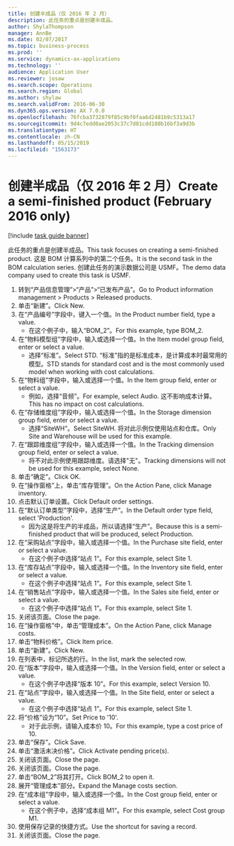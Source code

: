 ```yaml
---
title: 创建半成品（仅 2016 年 2 月）
description: 此任务的重点是创建半成品。
author: ShylaThompson
manager: AnnBe
ms.date: 02/07/2017
ms.topic: business-process
ms.prod: ''
ms.service: dynamics-ax-applications
ms.technology: ''
audience: Application User
ms.reviewer: josaw
ms.search.scope: Operations
ms.search.region: Global
ms.author: shylaw
ms.search.validFrom: 2016-06-30
ms.dyn365.ops.version: AX 7.0.0
ms.openlocfilehash: 76fcba3732879f85c9bf0faa6d2481b9c5313a17
ms.sourcegitcommit: 9d4c7edd0ae2053c37c7d81cdd180b16bf3a9d3b
ms.translationtype: HT
ms.contentlocale: zh-CN
ms.lasthandoff: 05/15/2019
ms.locfileid: "1563173"
---
```

# <a name="create-a-semi-finished-product-february-2016-only"></a><span data-ttu-id="34fb7-103">创建半成品（仅 2016 年 2 月）</span><span class="sxs-lookup"><span data-stu-id="34fb7-103">Create a semi-finished product (February 2016 only)</span></span>

[!include [task guide banner](../../includes/task-guide-banner.md)]

<span data-ttu-id="34fb7-104">此任务的重点是创建半成品。</span><span class="sxs-lookup"><span data-stu-id="34fb7-104">This task focuses on creating a semi-finished product.</span></span> <span data-ttu-id="34fb7-105">这是 BOM 计算系列中的第二个任务。</span><span class="sxs-lookup"><span data-stu-id="34fb7-105">It is the second task in the BOM calculation series.</span></span> <span data-ttu-id="34fb7-106">创建此任务的演示数据公司是 USMF。</span><span class="sxs-lookup"><span data-stu-id="34fb7-106">The demo data company used to create this task is USMF.</span></span>

1. <span data-ttu-id="34fb7-107">转到“产品信息管理”>“产品”>“已发布产品”。</span><span class="sxs-lookup"><span data-stu-id="34fb7-107">Go to Product information management > Products > Released products.</span></span>
2. <span data-ttu-id="34fb7-108">单击“新建”。</span><span class="sxs-lookup"><span data-stu-id="34fb7-108">Click New.</span></span>
3. <span data-ttu-id="34fb7-109">在“产品编号”字段中，键入一个值。</span><span class="sxs-lookup"><span data-stu-id="34fb7-109">In the Product number field, type a value.</span></span>
    * <span data-ttu-id="34fb7-110">在这个例子中，输入“BOM_2”。</span><span class="sxs-lookup"><span data-stu-id="34fb7-110">For this example, type BOM_2.</span></span>  
4. <span data-ttu-id="34fb7-111">在“物料模型组”字段中，输入或选择一个值。</span><span class="sxs-lookup"><span data-stu-id="34fb7-111">In the Item model group field, enter or select a value.</span></span>
    * <span data-ttu-id="34fb7-112">选择“标准”。</span><span class="sxs-lookup"><span data-stu-id="34fb7-112">Select STD.</span></span> <span data-ttu-id="34fb7-113">“标准”指的是标准成本，是计算成本时最常用的模型。</span><span class="sxs-lookup"><span data-stu-id="34fb7-113">STD stands for standard cost and is the most commonly used model when working with cost calculations.</span></span>  
5. <span data-ttu-id="34fb7-114">在“物料组”字段中，输入或选择一个值。</span><span class="sxs-lookup"><span data-stu-id="34fb7-114">In the Item group field, enter or select a value.</span></span>
    * <span data-ttu-id="34fb7-115">例如，选择“音频”。</span><span class="sxs-lookup"><span data-stu-id="34fb7-115">For example, select Audio.</span></span> <span data-ttu-id="34fb7-116">这不影响成本计算。</span><span class="sxs-lookup"><span data-stu-id="34fb7-116">This has no impact on cost calculations.</span></span>  
6. <span data-ttu-id="34fb7-117">在“存储维度组”字段中，输入或选择一个值。</span><span class="sxs-lookup"><span data-stu-id="34fb7-117">In the Storage dimension group field, enter or select a value.</span></span>
    * <span data-ttu-id="34fb7-118">选择“SiteWH”。</span><span class="sxs-lookup"><span data-stu-id="34fb7-118">Select SiteWH.</span></span> <span data-ttu-id="34fb7-119">将对此示例仅使用站点和仓库。</span><span class="sxs-lookup"><span data-stu-id="34fb7-119">Only Site and Warehouse will be used for this example.</span></span>  
7. <span data-ttu-id="34fb7-120">在“跟踪维度组”字段中，输入或选择一个值。</span><span class="sxs-lookup"><span data-stu-id="34fb7-120">In the Tracking dimension group field, enter or select a value.</span></span>
    * <span data-ttu-id="34fb7-121">将不对此示例使用跟踪维度。请选择"无"。</span><span class="sxs-lookup"><span data-stu-id="34fb7-121">Tracking dimensions will not be used for this example, select None.</span></span>  
8. <span data-ttu-id="34fb7-122">单击“确定”。</span><span class="sxs-lookup"><span data-stu-id="34fb7-122">Click OK.</span></span>
9. <span data-ttu-id="34fb7-123">在“操作窗格”上，单击“库存管理”。</span><span class="sxs-lookup"><span data-stu-id="34fb7-123">On the Action Pane, click Manage inventory.</span></span>
10. <span data-ttu-id="34fb7-124">点击默认订单设置。</span><span class="sxs-lookup"><span data-stu-id="34fb7-124">Click Default order settings.</span></span>
11. <span data-ttu-id="34fb7-125">在“默认订单类型”字段中，选择“生产”。</span><span class="sxs-lookup"><span data-stu-id="34fb7-125">In the Default order type field, select 'Production'.</span></span>
    * <span data-ttu-id="34fb7-126">因为这是将生产的半成品，所以请选择“生产”。</span><span class="sxs-lookup"><span data-stu-id="34fb7-126">Because this is a semi-finished product that will be produced, select Production.</span></span>  
12. <span data-ttu-id="34fb7-127">在“采购站点”字段中，输入或选择一个值。</span><span class="sxs-lookup"><span data-stu-id="34fb7-127">In the Purchase site field, enter or select a value.</span></span>
    * <span data-ttu-id="34fb7-128">在这个例子中选择“站点 1”。</span><span class="sxs-lookup"><span data-stu-id="34fb7-128">For this example, select Site 1.</span></span>  
13. <span data-ttu-id="34fb7-129">在“库存站点”字段中，输入或选择一个值。</span><span class="sxs-lookup"><span data-stu-id="34fb7-129">In the Inventory site field, enter or select a value.</span></span>
    * <span data-ttu-id="34fb7-130">在这个例子中选择“站点 1”。</span><span class="sxs-lookup"><span data-stu-id="34fb7-130">For this example, select Site 1.</span></span>  
14. <span data-ttu-id="34fb7-131">在“销售站点”字段中，输入或选择一个值。</span><span class="sxs-lookup"><span data-stu-id="34fb7-131">In the Sales site field, enter or select a value.</span></span>
    * <span data-ttu-id="34fb7-132">在这个例子中选择“站点 1”。</span><span class="sxs-lookup"><span data-stu-id="34fb7-132">For this example, select Site 1.</span></span>  
15. <span data-ttu-id="34fb7-133">关闭该页面。</span><span class="sxs-lookup"><span data-stu-id="34fb7-133">Close the page.</span></span>
16. <span data-ttu-id="34fb7-134">在“操作窗格”中，单击“管理成本”。</span><span class="sxs-lookup"><span data-stu-id="34fb7-134">On the Action Pane, click Manage costs.</span></span>
17. <span data-ttu-id="34fb7-135">单击“物料价格”。</span><span class="sxs-lookup"><span data-stu-id="34fb7-135">Click Item price.</span></span>
18. <span data-ttu-id="34fb7-136">单击“新建”。</span><span class="sxs-lookup"><span data-stu-id="34fb7-136">Click New.</span></span>
19. <span data-ttu-id="34fb7-137">在列表中，标记所选的行。</span><span class="sxs-lookup"><span data-stu-id="34fb7-137">In the list, mark the selected row.</span></span>
20. <span data-ttu-id="34fb7-138">在“版本”字段中，输入或选择一个值。</span><span class="sxs-lookup"><span data-stu-id="34fb7-138">In the Version field, enter or select a value.</span></span>
    * <span data-ttu-id="34fb7-139">在这个例子中选择“版本 10”。</span><span class="sxs-lookup"><span data-stu-id="34fb7-139">For this example, select Version 10.</span></span>  
21. <span data-ttu-id="34fb7-140">在“站点”字段中，输入或选择一个值。</span><span class="sxs-lookup"><span data-stu-id="34fb7-140">In the Site field, enter or select a value.</span></span>
    * <span data-ttu-id="34fb7-141">在这个例子中选择“站点 1”。</span><span class="sxs-lookup"><span data-stu-id="34fb7-141">For this example, select Site 1.</span></span>  
22. <span data-ttu-id="34fb7-142">将“价格”设为“10”。</span><span class="sxs-lookup"><span data-stu-id="34fb7-142">Set Price to '10'.</span></span>
    * <span data-ttu-id="34fb7-143">对于此示例，请输入成本价 10。</span><span class="sxs-lookup"><span data-stu-id="34fb7-143">For this example, type a cost price of 10.</span></span>  
23. <span data-ttu-id="34fb7-144">单击“保存”。</span><span class="sxs-lookup"><span data-stu-id="34fb7-144">Click Save.</span></span>
24. <span data-ttu-id="34fb7-145">单击“激活未决价格”。</span><span class="sxs-lookup"><span data-stu-id="34fb7-145">Click Activate pending price(s).</span></span>
25. <span data-ttu-id="34fb7-146">关闭该页面。</span><span class="sxs-lookup"><span data-stu-id="34fb7-146">Close the page.</span></span>
26. <span data-ttu-id="34fb7-147">关闭该页面。</span><span class="sxs-lookup"><span data-stu-id="34fb7-147">Close the page.</span></span>
27. <span data-ttu-id="34fb7-148">单击“BOM_2”将其打开。</span><span class="sxs-lookup"><span data-stu-id="34fb7-148">Click BOM_2 to open it.</span></span>
28. <span data-ttu-id="34fb7-149">展开“管理成本”部分。</span><span class="sxs-lookup"><span data-stu-id="34fb7-149">Expand the Manage costs section.</span></span>
29. <span data-ttu-id="34fb7-150">在“成本组”字段中，输入或选择一个值。</span><span class="sxs-lookup"><span data-stu-id="34fb7-150">In the Cost group field, enter or select a value.</span></span>
    * <span data-ttu-id="34fb7-151">在这个例子中，选择“成本组 M1”。</span><span class="sxs-lookup"><span data-stu-id="34fb7-151">For this example, select Cost group M1.</span></span>  
30. <span data-ttu-id="34fb7-152">使用保存记录的快捷方式。</span><span class="sxs-lookup"><span data-stu-id="34fb7-152">Use the shortcut for saving a record.</span></span>
31. <span data-ttu-id="34fb7-153">关闭该页面。</span><span class="sxs-lookup"><span data-stu-id="34fb7-153">Close the page.</span></span>

